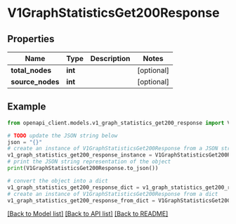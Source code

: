 # V1GraphStatisticsGet200Response


## Properties

Name | Type | Description | Notes
------------ | ------------- | ------------- | -------------
**total_nodes** | **int** |  | [optional] 
**source_nodes** | **int** |  | [optional] 

## Example

```python
from openapi_client.models.v1_graph_statistics_get200_response import V1GraphStatisticsGet200Response

# TODO update the JSON string below
json = "{}"
# create an instance of V1GraphStatisticsGet200Response from a JSON string
v1_graph_statistics_get200_response_instance = V1GraphStatisticsGet200Response.from_json(json)
# print the JSON string representation of the object
print(V1GraphStatisticsGet200Response.to_json())

# convert the object into a dict
v1_graph_statistics_get200_response_dict = v1_graph_statistics_get200_response_instance.to_dict()
# create an instance of V1GraphStatisticsGet200Response from a dict
v1_graph_statistics_get200_response_from_dict = V1GraphStatisticsGet200Response.from_dict(v1_graph_statistics_get200_response_dict)
```
[[Back to Model list]](../README.md#documentation-for-models) [[Back to API list]](../README.md#documentation-for-api-endpoints) [[Back to README]](../README.md)


